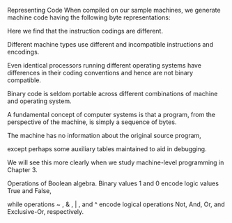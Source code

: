Representing Code
When compiled on our sample machines, 
we generate machine code having the following byte representations:

Here we find that the instruction codings are different. 

Different machine types use different and incompatible instructions and encodings. 

Even identical processors running different operating systems have differences 
in their coding conventions and hence are not binary compatible. 

Binary code is seldom portable across different combinations of machine and operating system.

A fundamental concept of computer systems is that a program, 
from the perspective of the machine, is simply a sequence of bytes. 

The machine has no information about the original source program, 

except perhaps some auxiliary tables maintained to aid in debugging. 

We will see this more clearly when we study machine-level programming in Chapter 3.

Operations of Boolean algebra. 
Binary values 1 and 0 encode logic values
True and False, 

while operations ~ , & , | , and ^ 
encode logical operations Not, And, Or, and Exclusive-Or, respectively.



